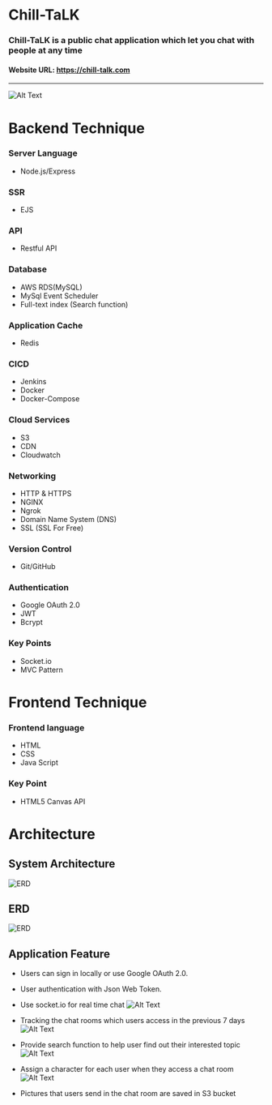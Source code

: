 # **Chill-TaLK**

### Chill-TaLK is a public chat application which let you chat with people at any time

#### Website URL: https://chill-talk.com

---



![Alt Text](https://dv0q95071dj8r.cloudfront.net/home-page.png)




# **Backend Technique**


### Server Language
- Node.js/Express

### SSR
- EJS

### API
* Restful API

### Database
- AWS RDS(MySQL)
- MySql Event Scheduler
- Full-text index (Search function)

### Application Cache
- Redis
### CICD
* Jenkins
* Docker
* Docker-Compose

### Cloud Services
* S3
* CDN
* Cloudwatch

### Networking
* HTTP & HTTPS
* NGINX
* Ngrok
* Domain Name System (DNS)
* SSL (SSL For Free)

### Version Control
* Git/GitHub

### Authentication
* Google OAuth 2.0
* JWT
* Bcrypt

### Key Points
* Socket.io
* MVC Pattern



# **Frontend Technique**

### Frontend language

* HTML 
* CSS
* Java Script

### Key Point
* HTML5 Canvas API

# **Architecture**


## **System Architecture**
![ERD](https://dv0q95071dj8r.cloudfront.net/system-design.png) 

## **ERD**
![ERD](https://dv0q95071dj8r.cloudfront.net/forum.png) 



## **Application Feature**
* Users can sign in locally or use Google OAuth 2.0.

* User authentication with Json Web Token.

* Use socket.io for real time chat
![Alt Text](https://dv0q95071dj8r.cloudfront.net/chat.gif)

* Tracking the chat rooms which users access in the previous 7 days
![Alt Text](https://dv0q95071dj8r.cloudfront.net/track.gif)

* Provide search function to help user find out their interested topic 
![Alt Text](https://dv0q95071dj8r.cloudfront.net/search.gif)

* Assign a character for each user when they access a chat room
![Alt Text](https://dv0q95071dj8r.cloudfront.net/character.gif)

* Pictures that users send in the chat room are saved in S3 bucket